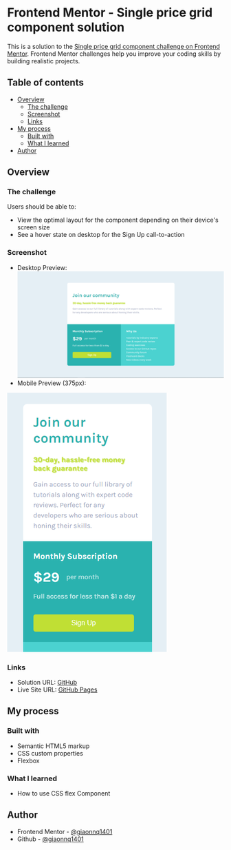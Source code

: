 # Frontend Mentor - Single price grid component solution

This is a solution to the [Single price grid component challenge on Frontend Mentor](https://www.frontendmentor.io/challenges/single-price-grid-component-5ce41129d0ff452fec5abbbc). Frontend Mentor challenges help you improve your coding skills by building realistic projects. 

## Table of contents

- [Overview](#overview)
  - [The challenge](#the-challenge)
  - [Screenshot](#screenshot)
  - [Links](#links)
- [My process](#my-process)
  - [Built with](#built-with)
  - [What I learned](#what-i-learned)
- [Author](#author)

## Overview

### The challenge

Users should be able to:

- View the optimal layout for the component depending on their device's screen size
- See a hover state on desktop for the Sign Up call-to-action

### Screenshot
- Desktop Preview:
![Desktop Preview](screenshot/desktop-preview.png)
- Mobile Preview (375px):

![Mobile Preview](screenshot/mobile-preview.png)


### Links

- Solution URL: [GitHub](https://github.com/giaonnq1401/single-price-grid-component)
- Live Site URL: [GitHub Pages](https://giaonnq1401.github.io/single-price-grid-component/)

## My process

### Built with

- Semantic HTML5 markup
- CSS custom properties
- Flexbox


### What I learned

- How to use CSS flex Component


## Author

- Frontend Mentor - [@giaonnq1401](https://www.frontendmentor.io/profile/giaonnq1401)
- Github - [@giaonnq1401](https://github.com/giaonnq1401)

